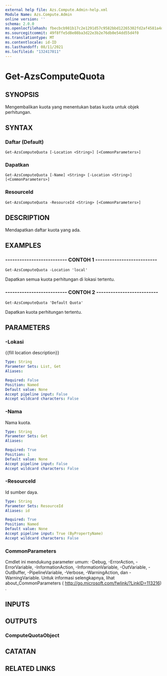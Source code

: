 ```yaml
---
external help file: Azs.Compute.Admin-help.xml
Module Name: Azs.Compute.Admin
online version: ''
schema: 2.0.0
ms.openlocfilehash: fbecbcb981b17c2e1291d57c9582bbd12265302fd2af4581a4db3e108099cd56
ms.sourcegitcommit: 49f8ffe5d8e08ba3d22e3b2e76db0e54dd55d4f0
ms.translationtype: MT
ms.contentlocale: id-ID
ms.lasthandoff: 08/11/2021
ms.locfileid: "132417011"
---
```

# Get-AzsComputeQuota

## SYNOPSIS
Mengembalikan kuota yang menentukan batas kuota untuk objek perhitungan.

## SYNTAX

### Daftar (Default)
```
Get-AzsComputeQuota [-Location <String>] [<CommonParameters>]
```

### Dapatkan
```
Get-AzsComputeQuota [-Name] <String> [-Location <String>] [<CommonParameters>]
```

### ResourceId
```
Get-AzsComputeQuota -ResourceId <String> [<CommonParameters>]
```

## DESCRIPTION
Mendapatkan daftar kuota yang ada.

## EXAMPLES

### -------------------------- CONTOH 1 --------------------------
```
Get-AzsComputeQuota -Location 'local'
```

Dapatkan semua kuota perhitungan di lokasi tertentu.

### -------------------------- CONTOH 2 --------------------------
```
Get-AzsComputeQuota 'Default Quota'
```

Dapatkan kuota perhitungan tertentu.

## PARAMETERS

### -Lokasi
{{fill location description}}

```yaml
Type: String
Parameter Sets: List, Get
Aliases: 

Required: False
Position: Named
Default value: None
Accept pipeline input: False
Accept wildcard characters: False
```

### -Nama
Nama kuota.

```yaml
Type: String
Parameter Sets: Get
Aliases: 

Required: True
Position: 1
Default value: None
Accept pipeline input: False
Accept wildcard characters: False
```

### -ResourceId
Id sumber daya.

```yaml
Type: String
Parameter Sets: ResourceId
Aliases: id

Required: True
Position: Named
Default value: None
Accept pipeline input: True (ByPropertyName)
Accept wildcard characters: False
```

### CommonParameters
Cmdlet ini mendukung parameter umum: -Debug, -ErrorAction, -ErrorVariable, -InformationAction, -InformationVariable, -OutVariable, -OutBuffer, -PipelineVariable, -Verbose, -WarningAction, dan -WarningVariable. Untuk informasi selengkapnya, lihat about_CommonParameters ( http://go.microsoft.com/fwlink/?LinkID=113216) .

## INPUTS

## OUTPUTS

### ComputeQuotaObject

## CATATAN

## RELATED LINKS

